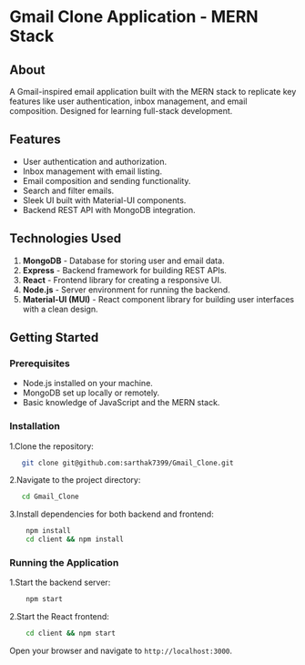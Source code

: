 # Gmail Clone Application - MERN Stack

## About

A Gmail-inspired email application built with the MERN stack to replicate key features like user authentication, inbox management, and email composition. Designed for learning full-stack development.

## Features

- User authentication and authorization.
- Inbox management with email listing.
- Email composition and sending functionality.
- Search and filter emails.
- Sleek UI built with Material-UI components.
- Backend REST API with MongoDB integration.

## Technologies Used

1. **MongoDB** - Database for storing user and email data.
2. **Express** - Backend framework for building REST APIs.
3. **React** - Frontend library for creating a responsive UI.
4. **Node.js** - Server environment for running the backend.
5. **Material-UI (MUI)** - React component library for building user interfaces with a clean design.

## Getting Started

### Prerequisites

- Node.js installed on your machine.
- MongoDB set up locally or remotely.
- Basic knowledge of JavaScript and the MERN stack.

### Installation

1.Clone the repository:  

```bash
   git clone git@github.com:sarthak7399/Gmail_Clone.git
```

2.Navigate to the project directory:

```bash
   cd Gmail_Clone
```

3.Install dependencies for both backend and frontend:

```bash
    npm install
    cd client && npm install
```

### Running the Application

1.Start the backend server:

```bash
    npm start
```

2.Start the React frontend:

```bash
    cd client && npm start
```

Open your browser and navigate to `http://localhost:3000`.

